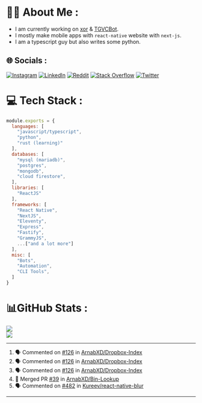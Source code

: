 # 🧑‍💻 About Me :
* I am currently working on [xor](https://github.com/xorgram/xor) & [TGVCBot](https://github.com/ArnabXD/TGVCBot).
* I mostly make mobile apps with `react-native` website with `next-js`.
* I am a typescript guy but also writes some python.

## 🌐 Socials :
[![Instagram](https://img.shields.io/badge/Instagram-%23E4405F.svg?logo=Instagram&logoColor=white)](https://instagram.com/arnabparyali) [![LinkedIn](https://img.shields.io/badge/LinkedIn-%230077B5.svg?logo=linkedin&logoColor=white)](https://linkedin.com/in/arnabparyali) [![Reddit](https://img.shields.io/badge/Reddit-%23FF4500.svg?logo=Reddit&logoColor=white)](https://reddit.com/user/ArnabXD) [![Stack Overflow](https://img.shields.io/badge/-Stackoverflow-FE7A16?logo=stack-overflow&logoColor=white)](https://stackoverflow.com/users/12250600) [![Twitter](https://img.shields.io/badge/Twitter-%231DA1F2.svg?logo=Twitter&logoColor=white)](https://twitter.com/arnabparyali) 

# 💻 Tech Stack :

```js
module.exports = {
  languages: [
    "javascript/typescript",
    "python",
    "rust (learning)"
  ],
  databases: [
    "mysql (mariadb)",
    "postgres",
    "mongodb",
    "cloud firestore",
  ],
  libraries: [
    "ReactJS"
  ],
  frameworks: [
    "React Native",
    "NextJS",
    "Eleventy",
    "Express",
    "Fastify",
    "GrammyJS",
    ...["and a lot more"]
  ],
  misc: [
    "Bots",
    "Automation",
    "CLI Tools",
  ]
}
```

# 📊GitHub Stats :
![](https://github-readme-stats.vercel.app/api?username=ArnabXD&theme=tokyonight&hide_border=false&include_all_commits=false&count_private=false)<br/>
![](https://github-readme-stats.vercel.app/api/top-langs/?username=ArnabXD&theme=tokyonight&hide_border=false&include_all_commits=false&count_private=false&layout=compact)

---

<!--START_SECTION:activity-->
1. 🗣 Commented on [#126](https://github.com/ArnabXD/Dropbox-Index/issues/126) in [ArnabXD/Dropbox-Index](https://github.com/ArnabXD/Dropbox-Index)
2. 🗣 Commented on [#126](https://github.com/ArnabXD/Dropbox-Index/issues/126) in [ArnabXD/Dropbox-Index](https://github.com/ArnabXD/Dropbox-Index)
3. 🗣 Commented on [#126](https://github.com/ArnabXD/Dropbox-Index/issues/126) in [ArnabXD/Dropbox-Index](https://github.com/ArnabXD/Dropbox-Index)
4. 🎉 Merged PR [#39](https://github.com/ArnabXD/Bin-Lookup/pull/39) in [ArnabXD/Bin-Lookup](https://github.com/ArnabXD/Bin-Lookup)
5. 🗣 Commented on [#482](https://github.com/Kureev/react-native-blur/issues/482) in [Kureev/react-native-blur](https://github.com/Kureev/react-native-blur)
<!--END_SECTION:activity-->

---
